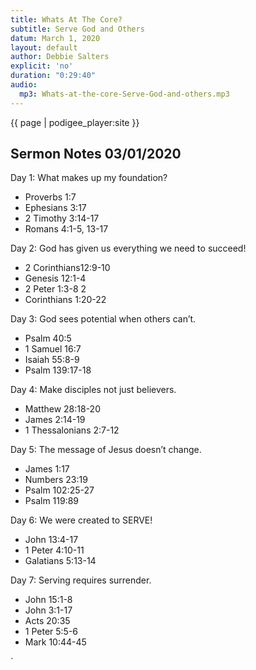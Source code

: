 ```yaml
---
title: Whats At The Core?
subtitle: Serve God and Others
datum: March 1, 2020
layout: default
author: Debbie Salters
explicit: 'no'
duration: "0:29:40"
audio:
  mp3: Whats-at-the-core-Serve-God-and-others.mp3
---
```


{{ page | podigee_player:site }}

## Sermon Notes 03/01/2020

<p>Day 1: What makes up my foundation?</p>
<ul>
<li>Proverbs 1:7</li>
<li>Ephesians 3:17</li>
<li>2 Timothy 3:14-17</li>
<li>Romans 4:1-5, 13-17</li>
</ul>
<p>Day 2: God has given us everything we need to succeed!</p>
<ul>
<li>2 Corinthians12:9-10</li>
<li>Genesis 12:1-4</li>
<li>2 Peter 1:3-8 2 </li>
<li>Corinthians 1:20-22</li>
</ul>

<p>Day 3: God sees potential when others can’t.</p>
<ul>
<li>Psalm 40:5</li>
<li>1 Samuel 16:7</li>
<li>Isaiah 55:8-9</li>
<li>Psalm 139:17-18</li>
</ul>

<p>Day 4: Make disciples not just believers.</p>
<ul>
<li>Matthew 28:18-20</li>
<li>James 2:14-19</li>
<li>1 Thessalonians 2:7-12</li>
</ul>

<p>Day 5: The message of Jesus doesn’t change.</p>
<ul>
<li>James 1:17</li>
<li>Numbers 23:19</li>
<li>Psalm 102:25-27</li>
<li>Psalm 119:89</li>
</ul>

<p>Day 6: We were created to SERVE!</p>
<ul>
<li>John 13:4-17</li>
<li>1 Peter 4:10-11</li>
<li>Galatians 5:13-14</li>
</ul>

<p>Day 7: Serving requires surrender.</p>
<ul>
<li>John 15:1-8</li> 
<li>John 3:1-17</li>
<li>Acts 20:35</li>
<li>1 Peter 5:5-6</li> 
<li>Mark 10:44-45</li>
</ul>`